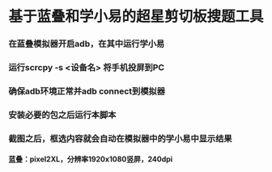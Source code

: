 # 基于蓝叠和学小易的超星剪切板搜题工具

### 在蓝叠模拟器开启adb，在其中运行学小易
### 运行scrcpy -s <设备名> 将手机投屏到PC
### 确保adb环境正常并adb connect到模拟器
### 安装必要的包之后运行本脚本
### 截图之后，框选内容就会自动在模拟器中的学小易中显示结果

#### 蓝叠：pixel2XL，分辨率1920x1080竖屏，240dpi
